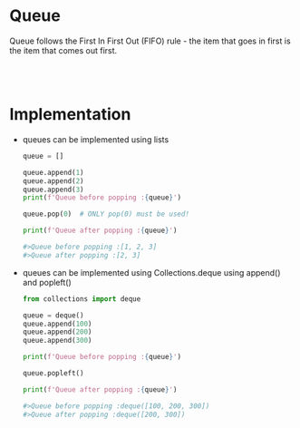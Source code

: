 # Queue

Queue follows the First In First Out (FIFO) rule - the item that goes in first is the item that comes out first.

<br>
<br>

# Implementation

- queues can be implemented using lists

  ```py
  queue = []

  queue.append(1)
  queue.append(2)
  queue.append(3)
  print(f'Queue before popping :{queue}')

  queue.pop(0)  # ONLY pop(0) must be used!

  print(f'Queue after popping :{queue}')

  #>Queue before popping :[1, 2, 3]
  #>Queue after popping :[2, 3]
  ```

* queues can be implemented using Collections.deque using append() and popleft()

  ```py
  from collections import deque

  queue = deque()
  queue.append(100)
  queue.append(200)
  queue.append(300)

  print(f'Queue before popping :{queue}')

  queue.popleft()

  print(f'Queue after popping :{queue}')

  #>Queue before popping :deque([100, 200, 300])
  #>Queue after popping :deque([200, 300])
  ```
